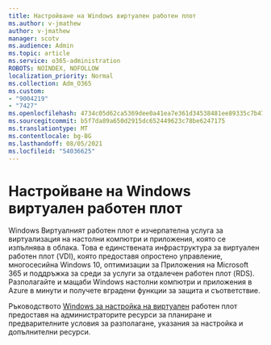 ```yaml
---
title: Настройване на Windows виртуален работен плот
ms.author: v-jmathew
author: v-jmathew
manager: scotv
ms.audience: Admin
ms.topic: article
ms.service: o365-administration
ROBOTS: NOINDEX, NOFOLLOW
localization_priority: Normal
ms.collection: Adm_O365
ms.custom:
- "9004219"
- "7427"
ms.openlocfilehash: 4734c05d62ca5369dee0a41ea7e361d34538481ee89335c7b47dfe4e9d2966cd
ms.sourcegitcommit: b5f7da89a650d2915dc652449623c78be6247175
ms.translationtype: MT
ms.contentlocale: bg-BG
ms.lasthandoff: 08/05/2021
ms.locfileid: "54036625"
---
```

# <a name="set-up-windows-virtual-desktop"></a>Настройване на Windows виртуален работен плот

Windows Виртуалният работен плот е изчерпателна услуга за виртуализация на настолни компютри и приложения, която се изпълнява в облака. Това е единствената инфраструктура за виртуален работен плот (VDI), която предоставя опростено управление, многосесийна Windows 10, оптимизации за Приложения на Microsoft 365 и поддръжка за среди за услуги за отдалечен работен плот (RDS). Разполагайте и мащаби Windows настолни компютри и приложения в Azure в минути и получете вградени функции за защита и съответствие.

Ръководството [Windows за настройка на виртуален](https://go.microsoft.com/fwlink/?linkid=2146236) работен плот предоставя на администраторите ресурси за планиране и предварителните условия за разполагане, указания за настройка и допълнителни ресурси.
